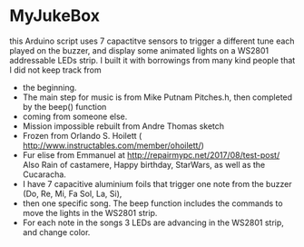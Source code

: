# MyJukeBox
this Arduino script uses 7 capactitve sensors to trigger a different tune each played on the buzzer, and display some animated lights on a WS2801 addressable LEDs strip.
I built it with borrowings from many kind people that I did not keep track from 
 * the beginning.
 * The main step for music is from Mike Putnam Pitches.h, then completed by the beep() function 
 * coming from someone else.
 * Mission impossible rebuilt from Andre Thomas sketch
 * Frozen from Orlando S. Hoilett ( http://www.instructables.com/member/ohoilett/)
 * Fur elise from Emmanuel at http://repairmypc.net/2017/08/test-post/
 Also Rain of castamere, Happy birthday, StarWars, as well as the Cucaracha.
 * I have 7 capacitive aluminium foils that trigger one note from the buzzer (Do, Re, Mi, Fa Sol, La, Si),
 * then one specific song.
 The beep function includes the commands to move the lights in the WS2801 strip.
 * For each note in the songs 3 LEDs are advancing in the WS2801 strip, and change color.
